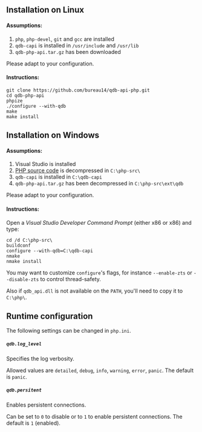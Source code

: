 ## Installation on Linux

#### Assumptions:

1. `php`, `php-devel`, `git` and `gcc` are installed
2. `qdb-capi` is installed in `/usr/include` and `/usr/lib`
3. `qdb-php-api.tar.gz` has been downloaded

Please adapt to your configuration.

#### Instructions:

    git clone https://github.com/bureau14/qdb-api-php.git
    cd qdb-php-api
    phpize
    ./configure --with-qdb
    make
    make install

## Installation on Windows

#### Assumptions:

1. Visual Studio is installed
2. [PHP source code](http://windows.php.net/download/) is decompressed in `C:\php-src\`
3. `qdb-capi` is installed in `C:\qdb-capi`
4. `qdb-php-api.tar.gz` has been decompressed in `C:\php-src\ext\qdb`

Please adapt to your configuration.

#### Instructions:

Open a *Visual Studio Developer Command Prompt* (either x86 or x86) and type:

    cd /d C:\php-src\
    buildconf
    configure --with-qdb=C:\qdb-capi
    nmake
    nmake install

You may want to customize `configure`'s flags, for instance `--enable-zts` or `--disable-zts` to control thread-safety.

Also if `qdb_api.dll` is not available on the `PATH`, you'll need to copy it to `C:\php\`.

## Runtime configuration

The following settings can be changed in `php.ini`.

##### `qdb.log_level`

Specifies the log verbosity.

Allowed values are `detailed`, `debug`, `info`, `warning`, `error`, `panic`. The default is `panic`.

##### `qdb.persitent`

Enables persistent connections.

Can be set to `0` to disable or to `1` to enable persistent connections.
The default is `1` (enabled).
